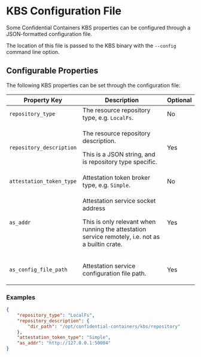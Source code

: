 # KBS Configuration File

Some Confidential Containers KBS properties can be configured through a
JSON-formatted configuration file.

The location of this file is passed to the KBS binary with the `--config`
command line option.

## Configurable Properties

The following KBS properties can be set through the configuration file:

| Property Key             | Description | Optional |
|--------------------------|-------------|----------|
| `repository_type`        | The resource repository type, e.g. `LocalFs`.                                                                                              | No |
| `repository_description` | <p> The resource repository description. <p> This is a JSON string, and is repository type specific.                                       | Yes |
| `attestation_token_type` | Attestation token broker type, e.g. `Simple`.                                                                                              | No |
| `as_addr`                | <p>Attestation service socket address <p>This is only relevant when running the attestation service remotely, i.e. not as a builtin crate. | Yes |
| `as_config_file_path`    | <p>Attestation service configuration file path.                                                                                            | Yes |

### Examples

``` json
{
    "repository_type": "LocalFs",
    "repository_description": {
        "dir_path": "/opt/confidential-containers/kbs/repository"
    },
    "attestation_token_type": "Simple",
    "as_addr": "http://127.0.0.1:50004"
}
```
